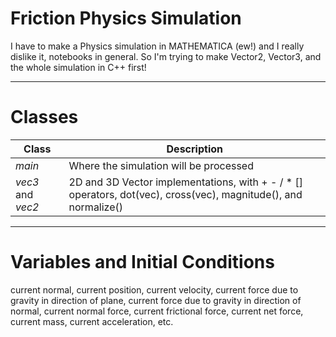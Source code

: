 # Friction Physics Simulation

I have to make a Physics simulation in MATHEMATICA (ew!) and I really dislike it, notebooks in general.
So I'm trying to make Vector2, Vector3, and the whole simulation in C++ first!

---

# Classes

| Class | Description |
| --- | --- |
| *main* | Where the simulation will be processed |
| *vec3* and *vec2* | 2D and 3D Vector implementations, with + - / \* \[] operators, dot(vec), cross(vec), magnitude(), and normalize() |

---

# Variables and Initial Conditions

current normal,
current position,
current velocity,
current force due to gravity in direction of plane,
current force due to gravity in direction of normal,
current normal force,
current frictional force,
current net force,
current mass,
current acceleration,
etc.
